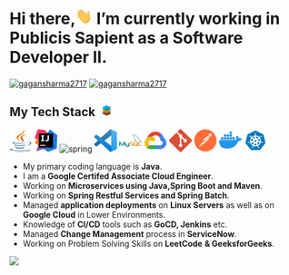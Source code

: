 # Hi there,<img src="https://raw.githubusercontent.com/ABSphreak/ABSphreak/master/gifs/Hi.gif" width="30px"> I’m currently working in Publicis Sapient as a Software Developer II. 
<a href="https://linkedin.com/in/gagansharma2717/" target="blank"><img align="center" src="https://img.shields.io/badge/linkedin-blue.svg?&style=for-the-badge&logo=linkedin&logoColor=white" alt="gagansharma2717" height="30" /></a>
<a href="mailto:gagansharma2717@gmail.com" target="blank"><img align="center" src="https://img.shields.io/badge/Gmail-%23E4405F.svg?&style=for-the-badge&logogmail&logoColor=white" alt="gagansharma2717" height="30" /></a>

<h2> My Tech Stack <img src="images\tech_stack.png" alt="tech-stack" width="30" height="20"/> </h2>
<p align="left">
  <img src="images\java.png" alt="java" width="40" height="40"/>
  <img src="images\idea.png" alt="idea" width="40" height="40"/>
  <img src="images\spring.png" alt="spring" width="40" height="40"/>
  <img src="images\vscode.png" alt="vscode" width="40" height="40"/>
  <img src="images\mysql.png" alt="mysql" width="40" height="40"/>
  <img src="images\gcp.png" alt="gcp" width="40" height="40"/>
  <img src="images\git.png" alt="git" width="40" height="40"/>
  <img src="images\postman.png" alt="postman" width="40" height="40"/>
  <img src="images\docker.png" alt="docker" width="40" height="40"/>
  <img src="images\gke.png" alt="docker" width="40" height="40"/>
</p>

<ul>
  <li> My primary coding language is <b>Java</b>.</li>
  <li> I am a <b>Google Certifed Associate Cloud Engineer</b>.</li>
  <li> Working on <b>Microservices using Java,Spring Boot and Maven</b>.</li>
  <li> Working on <b>Spring Restful Services and Spring Batch</b>.</li>
  <li> Managed <b>application deployments</b> on <b>Linux Servers</b> as well as on <b>Google Cloud</b> in Lower Environments.</li>
  <li> Knowledge of <b>CI/CD</b> tools such as <b>GoCD, Jenkins</b> etc.</li>
  <li> Managed <b>Change Management</b> process in <b>ServiceNow</b>.</li>
  <li> Working on Problem Solving Skills on <b>LeetCode</b> <b> & GeeksforGeeks</b>.</li>
</ul>
<img src = "https://github-readme-stats.vercel.app/api?username=gagansharma2717&&show_icons=true&title_color=ffffff&icon_color=bb2acf&text_color=daf7dc&bg_color=151515">
<!--
**gagansharma2717/gagansharma2717** is a ✨ _special_ ✨ repository because its `README.md` (this file) appears on your GitHub profile.

Here are some ideas to get you started:

- 🔭 I’m currently working on ...
- 🌱 I’m currently learning ...
- 👯 I’m looking to collaborate on ...
- 🤔 I’m looking for help with ...
- 💬 Ask me about ...
- 📫 How to reach me: ...
- 😄 Pronouns: ...
- ⚡ Fun fact: ...
-->
